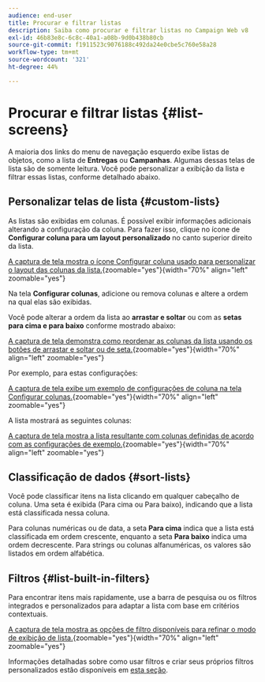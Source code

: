 ```yaml
---
audience: end-user
title: Procurar e filtrar listas
description: Saiba como procurar e filtrar listas no Campaign Web v8
exl-id: 46b83e8c-6c8c-40a1-a08b-9d0b438b80cb
source-git-commit: f1911523c9076188c492da24e0cbe5c760e58a28
workflow-type: tm+mt
source-wordcount: '321'
ht-degree: 44%

---
```


# Procurar e filtrar listas {#list-screens}

A maioria dos links do menu de navegação esquerdo exibe listas de objetos, como a lista de **Entregas** ou **Campanhas**. Algumas dessas telas de lista são de somente leitura. Você pode personalizar a exibição da lista e filtrar essas listas, conforme detalhado abaixo.

## Personalizar telas de lista {#custom-lists}

As listas são exibidas em colunas. É possível exibir informações adicionais alterando a configuração da coluna. Para fazer isso, clique no ícone de **Configurar coluna para um layout personalizado** no canto superior direito da lista.

[A captura de tela mostra o ícone Configurar coluna usado para personalizar o layout das colunas da lista.](assets/config-columns.png){zoomable="yes"}{width="70%" align="left" zoomable="yes"}

Na tela **Configurar colunas**, adicione ou remova colunas e altere a ordem na qual elas são exibidas.

Você pode alterar a ordem da lista ao **arrastar e soltar** ou com as **setas para cima e para baixo** conforme mostrado abaixo:

[A captura de tela demonstra como reordenar as colunas da lista usando os botões de arrastar e soltar ou de seta.](assets/list-reorder.png){zoomable="yes"}{width="70%" align="left" zoomable="yes"}

Por exemplo, para estas configurações:

[A captura de tela exibe um exemplo de configurações de coluna na tela Configurar colunas.](assets/columns.png){zoomable="yes"}{width="70%" align="left" zoomable="yes"}

A lista mostrará as seguintes colunas:

[A captura de tela mostra a lista resultante com colunas definidas de acordo com as configurações de exemplo.](assets/column-sample.png){zoomable="yes"}{width="70%" align="left" zoomable="yes"}

## Classificação de dados {#sort-lists}

Você pode classificar itens na lista clicando em qualquer cabeçalho de coluna. Uma seta é exibida (Para cima ou Para baixo), indicando que a lista está classificada nessa coluna.

Para colunas numéricas ou de data, a seta **Para cima** indica que a lista está classificada em ordem crescente, enquanto a seta **Para baixo** indica uma ordem decrescente. Para strings ou colunas alfanuméricas, os valores são listados em ordem alfabética.

## Filtros {#list-built-in-filters}

Para encontrar itens mais rapidamente, use a barra de pesquisa ou os filtros integrados e personalizados para adaptar a lista com base em critérios contextuais.

[A captura de tela mostra as opções de filtro disponíveis para refinar o modo de exibição de lista.](assets/filter.png){zoomable="yes"}{width="70%" align="left" zoomable="yes"}

Informações detalhadas sobre como usar filtros e criar seus próprios filtros personalizados estão disponíveis em [esta seção](../query/filter.md).

<!--
## Use advanced attributes {#adv-attributes}

>[!CONTEXTUALHELP]
>id="acw_attributepicker_advancedfields"
>title="Display advanced attributes"
>abstract="Only the most common attributes are displayed by default in the attribute list. Activate the **Display advanced attributes** toggle to see all available attributes for the current list in the left palette of the rule builder, such as nodes, groupings, 1-1 links, 1-N links."

>[!CONTEXTUALHELP]
>id="acw_rulebuilder_advancedfields"
>title="Rule builder advanced fields"
>abstract="Only the most common attributes are displayed by default in the attribute list. Activate the **Display advanced attributes** toggle to see all available attributes for the current list in the left palette of the rule builder, such as nodes, groupings, 1-1 links, 1-N links."

>[!CONTEXTUALHELP]
>id="acw_rulebuilder_properties_advanced"
>title="Rule builder advanced attributes"
>abstract="Only the most common attributes are displayed by default in the attribute list. Activate the **Display advanced attributes** toggle to see all available attributes for the current list in the left palette of the rule builder, such as nodes, groupings, 1-1 links, 1-N links."

Only the most common attributes are displayed by default in the attribute list and filter configuration screens. Attributes set as `advanced` attributes in the data schema are hidden from the configuration screens.

Activate the **Display advanced attributes** toggle to see all available attributes for the current list in the left palette of the rule builder, such as nodes, groupings, 1-1 links, 1-N links. The attribute list updates instantly.

[The screenshot shows the Display advanced attributes toggle used to reveal hidden attributes in the rule builder palette.](assets/adv-toggle.png){zoomable="yes"}{width="70%" align="left" zoomable="yes"}
-->